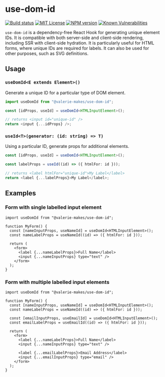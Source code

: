 # use-dom-id

[![Build status](https://github.com/valerie-makes/use-dom-id/actions/workflows/build-test.yml/badge.svg)](https://github.com/valerie-makes/use-dom-id/actions/workflows/build-test.yml) [![MIT License](https://img.shields.io/github/license/valerie-makes/use-dom-id)](https://github.com/valerie-makes/use-dom-id/blob/main/LICENSE) [![NPM version](https://img.shields.io/npm/v/@valerie-makes/use-dom-id)](https://www.npmjs.com/package/@valerie-makes/use-dom-id) [![Known Vulnerabilities](https://snyk.io/test/npm/@valerie-makes/use-dom-id/badge.svg)](https://snyk.io/test/npm/@valerie-makes/use-dom-id)

`use-dom-id` is a dependency-free React Hook for generating unique element IDs. It is compatible with both server-side and client-side rendering, including SSR with client-side hydration. It is particularly useful for HTML forms, where unique IDs are required for labels. It can also be used for other purposes, such as SVG definitions.

## Usage

### `useDomId<E extends Element>()`

Generate a unique ID for a particular type of DOM element.

```ts
import useDomId from "@valerie-makes/use-dom-id";
```

```ts
const [idProps, useId] = useDomId<HTMLInputElement>();

// returns <input id="unique-id" />
return <input {...idProps} />;
```

### `useId<T>(generator: (id: string) => T)`

Using a particular ID, generate props for additional elements.

```ts
const [idProps, useId] = useDomId<HTMLInputElement>();
```

```ts
const labelProps = useId((id) => ({ htmlFor: id }));

// returns <label htmlFor="unique-id">My Label</label>
return <label {...labelProps}>My Label</label>;
```

## Examples

### Form with single labelled input element

```tsx
import useDomId from "@valerie-makes/use-dom-id";

function MyForm() {
  const [nameInputProps, useNameId] = useDomId<HTMLInputElement>();
  const nameLabelProps = useNameId((id) => ({ htmlFor: id }));

  return (
    <form>
      <label {...nameLabelProps}>Full Name</label>
      <input {...nameInputProps} type="text" />
    </form>
  );
}
```

### Form with multiple labelled input elements

```tsx
import useDomId from "@valerie-makes/use-dom-id";

function MyForm() {
  const [nameInputProps, useNameId] = useDomId<HTMLInputElement>();
  const nameLabelProps = useNameId((id) => ({ htmlFor: id }));

  const [emailInputProps, useEmailId] = useDomId<HTMLInputElement>();
  const emailLabelProps = useEmailId((id) => ({ htmlFor: id }));

  return (
    <form>
      <label {...nameLabelProps}>Full Name</label>
      <input {...nameInputProps} type="text" />

      <label {...emailLabelProps}>Email Address</label>
      <input {...emailInputProps} type="email" />
    </form>
  );
}
```
